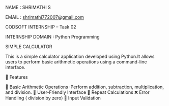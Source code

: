 NAME : SHRIMATHI S

EMAIL : shrimathi772007@gmail.com

CODSOFT INTERNSHIP – Task 02

INTERNSHIP DOMAIN : Python Programming

SIMPLE CALCULATOR

This is a simple calculator application developed using Python.It allows users to perform basic arithmetic operations using a command-line interface.

📌 Features

🧮 Basic Arithmetic Operations :Perform addition, subtraction, multiplication, and division.
👤 User-Friendly Interface
🔁 Repeat Calculations
❌ Error Handling ( division by zero)
🔢 Input Validation 
